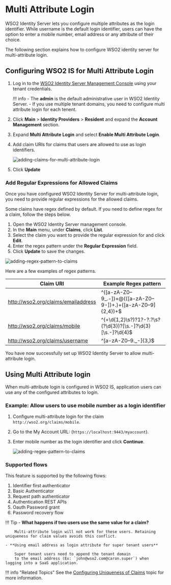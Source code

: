 # Multi Attribute Login

WSO2 Identity Server lets you configure multiple attributes as the login identifier. While username is the default login identifier, users can have the option to enter a mobile number, email address or any attribute of their choice.

The following section explains how to configure WSO2 identity server for multi-attribute login.

## Configuring WSO2 IS for Multi Attribute Login

1.  Log in to the [WSO2 Identity Server Management Console](`https://<IS_HOST>:<PORT>/carbon`) using your tenant credentials.

    !!! info
        - The **admin** is the default administrative user in WSO2 Identity Server.
        - If you use multiple tenant domains, you need to configure multi attribute login for each tenent.

2.  Click **Main** > **Identity Providers** > **Resident** and expand the **Account Management** section.

3.  Expand **Multi Attribute Login** and select **Enable Multi Attribute Login**.

4.  Add claim URIs for claims that users are allowed to use as login identifiers.

    ![adding-claims-for-multi-attribute-login](../assets/img/learn/multi-attribute-login/adding-claims-for-multi-attribute-login.png)

5. Click **Update**

### Add Regular Expressions for Allowed Claims

Once you have configured WSO2 Identity Server for multi-attribute login, you need to provide regular expressions 
for the allowed claims.

Some claims have regex defined by default. If you need to define regex for a claim, follow the steps below.

1.  Open the WSO2 Identity Server management console. 
2.  In the **Main** menu, under **Claims**, click **List**.
3.  Select the claim you want to provide the regular expression for and click **Edit**.
4.  Enter the regex pattern under the **Regular Expression** field.
5.  Click **Update** to save the changes.

![adding-regex-pattern-to-claims](../assets/img/learn/multi-attribute-login/adding-regex-pattern-to-claim.png)

Here are a few examples of regex patterns.

| Claim URI                           | Example Regex pattern    |
|-------------------------------------|-----------------------------------------------------------------|
| http://wso2.org/claims/emailaddress | ^([a-zA-Z0–9_\.\-])+\@(([a-zA-Z0–9\-])+\.)+([a-zA-Z0–9]{2,4})+$ |
| http://wso2.org/claims/mobile       | ^(\+\d{1,2}\s?)?1?\-?\.?\s?\(?\d{3}\)?[\s.-]?\d{3}[\s.-]?\d{4}$ |
| http://wso2.org/claims/username     | ^[a-zA-Z0–9._-]{3,}$                                            |

You have now successfully set up WSO2 Identity Server to allow multi-attribute login.

## Using Multi Attribute login
When multi-attribute login is configured in WSO2 IS, application users can use any of the configured attributes to login. 

### Example: Allow users to use mobile number as a login identifier

1.  Configure multi-attribute login for the claim `http://wso2.org/claims/mobile`.
2.  Go to the My Account URL: (`https://localhost:9443/myaccount`).
3.  Enter mobile number as the login identifier and click **Continue**.

    ![adding-regex-pattern-to-claims](../assets/img/learn/multi-attribute-login/login-with-mobile-number.png)

### Supported flows
This feature is supported by the following flows:

1.  Identifier first authenticator
2.  Basic Authenticator
3.  Request path authenticator
4.  Authentication REST APIs
5.  Oauth Password grant
6.  Password recovery flow

!!! Tip
    - **What happens if two users use the same value for a claim?** 

        Multi-attribute login will not work for these users. Retaining uniqueness for claim values avoids this conflict.

    - **Using email address as login attribute for super tenant users**

        Super tenant users need to append the tenant domain 
        to the email address (Ex: `john@wso2.com@caron.super`) when logging into a SaaS application.

!!! info "Related Topics"
    See the [Configuring Uniqueness of Claims](../../learn/configuring-uniqueness-of-claims) topic for more information.